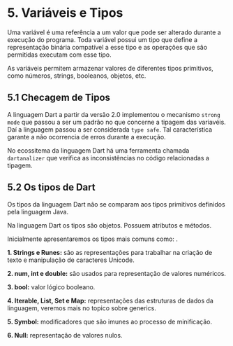 # 5. Variáveis e Tipos #
>
Uma variável é uma referência a um valor que pode ser alterado durante
a execução do programa. Toda variável possui um tipo que define a representação 
binária compatível a esse tipo e as operações que são permitidas executam com esse tipo.
>
>
As variáveis permitem armazenar valores de diferentes tipos primitivos, como números, strings,
booleanos, objetos, etc. 
>
## 5.1 Checagem de Tipos #####

>
A linguagem Dart a partir da versão 2.0 implementou o mecanismo `strong mode` que 
passou a ser um padrão no que concerne a tipagem das variavéis. Daí a linguagem 
passou a ser considerada `type safe`.  Tal característica garante a não ocorrencia 
de erros durante a execução.   
>
>
No ecossitema da linguagem Dart há uma ferramenta chamada `dartanalizer` que verifica 
as inconsistências no código relacionadas a tipagem.
>

## 5.2 Os tipos de Dart ##
>
Os tipos da linguagem Dart não se comparam aos tipos primitivos definidos pela 
linguagem Java. 
>
>
Na linguagem Dart os tipos são objetos. Possuem atributos e métodos. 
>
>
Inicialmente apresentaremos os tipos mais comuns como:
.
>
**1. Strings e Runes:** são as representações para trabalhar na criação de texto e 
   manipulação de caracteres Unicode.
>
>
**2. num, int e double:** são usados para representação de valores numéricos.
>
>
**3. bool:** valor lógico booleano.
>
>
**4. Iterable, List, Set e Map:** representações das estruturas de dados da linguagem, 
   veremos mais no topico sobre generics.
>
>
**5. Symbol:** modificadores que são imunes ao processo de minificação.
>
>
**6. Null:** representação de valores nulos.
>
